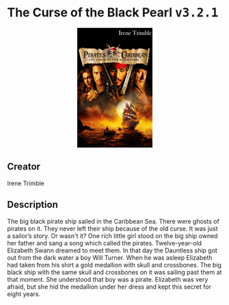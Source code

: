 
# The Curse of the Black Pearl <kbd>v3.2.1</kbd>

<center>
  <img src="./cover-1024.jpg"/>
</center>

## Creator
Irene Trimble

## Description
<p>The big black pirate ship sailed in the Caribbean Sea. There were ghosts of pirates on it. They never left their ship because of the old curse. It was just a sailor’s story. Or wasn't it? One rich little girl stood on the big ship owned her father and sang a song which called the pirates. Twelve-year-old Elizabeth Swann dreamed to meet them. In that day the Dauntless ship got out from the dark water a boy Will Turner. When he was asleep Elizabeth had taken from his shirt a gold medallion with skull and crossbones. The big black ship with the same skull and crossbones on it was sailing past them at that moment. She understood that boy was a pirate. Elizabeth was very afraid, but she hid the medallion under her dress and kept this secret for eight years.</p>
